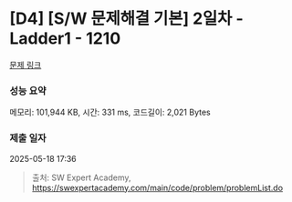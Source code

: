 # [D4] [S/W 문제해결 기본] 2일차 - Ladder1 - 1210 

[문제 링크](https://swexpertacademy.com/main/code/problem/problemDetail.do?contestProbId=AV14ABYKADACFAYh) 

### 성능 요약

메모리: 101,944 KB, 시간: 331 ms, 코드길이: 2,021 Bytes

### 제출 일자

2025-05-18 17:36



> 출처: SW Expert Academy, https://swexpertacademy.com/main/code/problem/problemList.do